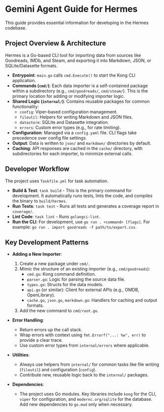 # Gemini Agent Guide for Hermes

This guide provides essential information for developing in the Hermes codebase.

## Project Overview & Architecture

Hermes is a Go-based CLI tool for importing data from sources like Goodreads, IMDb, and Steam, and exporting it into Markdown, JSON, or SQLite/Datasette formats.

- **Entrypoint**: `main.go` calls `cmd.Execute()` to start the Kong CLI application.
- **Commands (`cmd/`)**: Each data importer is a self-contained package within a subdirectory (e.g., `cmd/goodreads/`, `cmd/steam/`). This is the primary location for adding or modifying importer logic.
- **Shared Logic (`internal/`)**: Contains reusable packages for common functionality:
    - `config`: Viper-based configuration management.
    - `fileutil`: Helpers for writing Markdown and JSON files.
    - `datastore`: SQLite and Datasette integration.
    - `errors`: Custom error types (e.g., for rate limiting).
- **Configuration**: Managed via a `config.yaml` file. CLI flags take precedence over config file settings.
- **Output**: Data is written to `json/` and `markdown/` directories by default.
- **Caching**: API responses are cached in the `cache/` directory, with subdirectories for each importer, to minimize external calls.

## Developer Workflow

The project uses `Taskfile.yml` for task automation.

- **Build & Test**: `task build` - This is the primary command for development. It automatically runs tests, lints the code, and compiles the binary to `build/hermes`.
- **Run Tests**: `task test` - Runs all tests and generates a coverage report in `coverage/`.
- **Lint Code**: `task lint` - Runs `golangci-lint`.
- **Run the CLI**: For development, use `go run . <command> [flags]`. For example: `go run . import goodreads -f path/to/export.csv`.

## Key Development Patterns

- **Adding a New Importer**:
    1. Create a new package under `cmd/`.
    2. Mimic the structure of an existing importer (e.g., `cmd/goodreads`):
        - `cmd.go`: Kong command definition.
        - `parser.go`: Logic for parsing the source data file.
        - `types.go`: Structs for the data models.
        - `api.go` (or similar): Client for external APIs (e.g., OMDB, OpenLibrary).
        - `cache.go`, `json.go`, `markdown.go`: Handlers for caching and output formats.
    3. Add the new command to `cmd/root.go`.

- **Error Handling**:
    - Return errors up the call stack.
    - Wrap errors with context using `fmt.Errorf("...: %w", err)` to provide a clear trace.
    - Use custom error types from `internal/errors` where applicable.

- **Utilities**:
    - Always use helpers from `internal/` for common tasks like file writing (`fileutil`) and configuration (`config`).
    - Contribute new, reusable logic back to the `internal/` packages.

- **Dependencies**:
    - The project uses Go modules. Key libraries include `kong` for the CLI, `viper` for configuration, and `modernc.org/sqlite` for the database. Add new dependencies to `go.mod` only when necessary.
